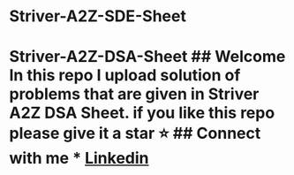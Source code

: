 # Striver-A2Z-SDE-Sheet
# Striver-A2Z-DSA-Sheet  ## Welcome In this repo I upload solution of problems that are given in Striver A2Z DSA Sheet. if you like this repo please give it a star ⭐  ## Connect with me  * [Linkedin](https://www.linkedin.com/in/shouvik-mistry-75b437254/)
